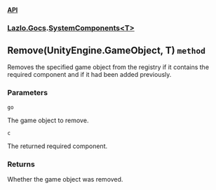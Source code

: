 #### [API](./API.md 'API')
### [Lazlo.Gocs](./API.md#Lazlo-Gocs 'Lazlo.Gocs').[SystemComponents&lt;T&gt;](./Lazlo-Gocs-SystemComponents-T-.md 'Lazlo.Gocs.SystemComponents&lt;T&gt;')
## Remove(UnityEngine.GameObject, T) `method`
Removes the specified game object from the registry if it contains the required component and if it had been added previously.
### Parameters

<a name='Lazlo-Gocs-SystemComponents-T--Remove(UnityEngine-GameObject-_T)-go'></a>
`go`

The game object to remove.

<a name='Lazlo-Gocs-SystemComponents-T--Remove(UnityEngine-GameObject-_T)-c'></a>
`c`

The returned required component.
### Returns
Whether the game object was removed.
